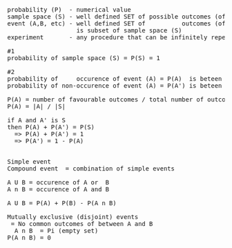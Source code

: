 <pre>
probability (P)  - numerical value
sample space (S) - well defined SET of possible outcomes (of an experiment)
event (A,B, etc) - well defined SET of          outcomes (of an experiment) with a probability
                   is subset of sample space (S)
experiment       - any procedure that can be infinitely repeated, has a sample space

#1
probability of sample space (S) = P(S) = 1

#2
probability of     occurence of event (A) = P(A)  is beteen 0 and 1, both inclusive, 0<=P(A)<=1
probability of non-occurence of event (A) = P(A') is beteen 0 and 1, both inclusive, 0<=P(A)<=1

P(A) = number of favourable outcomes / total number of outcomes
P(A) = |A| / |S|

if A and A' is S
then P(A) + P(A') = P(S)
  => P(A) + P(A') = 1
  => P(A') = 1 - P(A)


Simple event
Compound event  = combination of simple events

A U B = occurence of A or  B
A n B = occurence of A and B

A U B = P(A) + P(B) - P(A n B)

Mutually exclusive (disjoint) events
 = No common outcomes of between A and B
  A n B  = Pi (empty set)
P(A n B) = 0



</pre>

